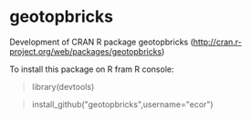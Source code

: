 geotopbricks
============

Development of CRAN R package geotopbricks (http://cran.r-project.org/web/packages/geotopbricks)

To install this package on R fram R console:


>library(devtools)

>install_github("geotopbricks",username="ecor")
